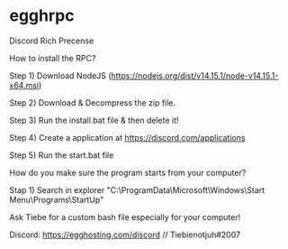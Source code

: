 # egghrpc
Discord Rich Precense

How to install the RPC?

Step 1)
Download NodeJS (https://nodejs.org/dist/v14.15.1/node-v14.15.1-x64.msi)

Step 2)
Download & Decompress the zip file.

Step 3)
Run the install.bat file & then delete it!

Step 4)
Create a application at https://discord.com/applications

Step 5)
Run the start.bat file

How do you make sure the program starts from your computer?

Stap 1) 
Search in explorer "C:\ProgramData\Microsoft\Windows\Start Menu\Programs\StartUp"

Ask Tiebe for a custom bash file especially for your computer!


Discord: https://egghosting.com/discord // Tiebienotjuh#2007
